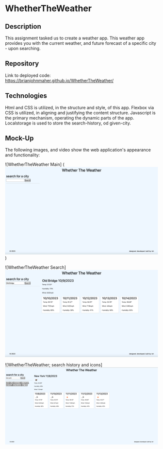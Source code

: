 # WhetherTheWeather

## Description

This assignment tasked us to create a weather app. 
This weather app provides you with the current weather, and future forecast of a specific city - upon searching.

## Repository

Link to deployed code:
https://brianjohnmaher.github.io/WhetherTheWeather/

## Technologies

 Html and CSS is utilized, in the structure and style, of this app. 
 Flexbox via CSS is utilized, in aligning and justifying the content structure.
 Javascript is the primary mechanism, operating the dynamic parts of the app.
 Localstorage is used to store the search-history, od given-city.

## Mock-Up

The following images, and video show the web application's appearance and functionality:

![WhetherTheWeather Main] (![Alt text](assets/WhetherTheWeather_Main.jpeg))

![WhetherTheWeather Search] ![Alt text](assets/WhetherTheWeather_Search.jpeg)

![WhetherTheWeather; search history and icons] ![Alt text](assets/Whether_searchHistory.jpeg)

